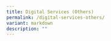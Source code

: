 ```yaml
---
title: Digital Services (Others)
permalink: /digital-services-others/
variant: markdown
description: ""
---
```

<p></p>